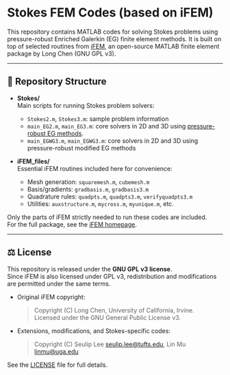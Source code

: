 # Stokes FEM Codes (based on iFEM)

This repository contains MATLAB codes for solving Stokes problems using pressure-robust Enriched Galerkin (EG) finite element methods. It is built on top of selected routines from [iFEM](https://www.math.uci.edu/~chenlong/programming.html), an open-source MATLAB finite element package by Long Chen (GNU GPL v3).

---

## 📂 Repository Structure

- **Stokes/**  
  Main scripts for running Stokes problem solvers:  
  - `Stokes2.m`, `Stokes3.m`: sample problem information
  - `main_EG2.m`, `main_EG3.m`: core solvers in 2D and 3D using [pressure-robust EG methods](https://doi.org/10.1016/j.cam.2023.115449).
  - `main_EGWG3.m`, `main_EGWG3.m`: core solvers in 2D and 3D using pressure-robust modified EG methods

- **iFEM_files/**  
  Essential iFEM routines included here for convenience:  
  - Mesh generation: `squaremesh.m`, `cubemesh.m`  
  - Basis/gradients: `gradbasis.m`, `gradbasis3.m`  
  - Quadrature rules: `quadpts.m`, `quadpts3.m`, `verifyquadpts3.m`  
  - Utilities: `auxstructure.m`, `mycross.m`, `myunique.m`, etc.  

Only the parts of iFEM strictly needed to run these codes are included.  
For the full package, see the [iFEM homepage](https://www.math.uci.edu/~chenlong/programming.html).

---

## ⚖️ License

This repository is released under the **GNU GPL v3 license**.  
Since iFEM is also licensed under GPL v3, redistribution and modifications are permitted under the same terms.  

- Original iFEM copyright:  
  > Copyright (C) Long Chen, University of California, Irvine.  
  > Licensed under the GNU General Public License v3.  

- Extensions, modifications, and Stokes-specific codes:  
  > Copyright (C) Seulip Lee <seulip.lee@tufts.edu>, Lin Mu <linmu@uga.edu>

See the [LICENSE](LICENSE) file for full details.